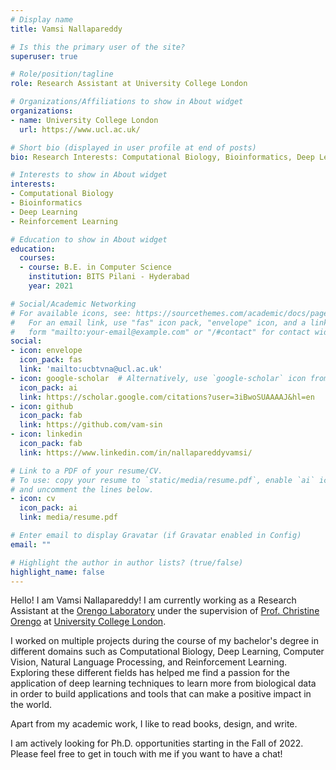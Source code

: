 ```yaml
---
# Display name
title: Vamsi Nallapareddy

# Is this the primary user of the site?
superuser: true

# Role/position/tagline
role: Research Assistant at University College London

# Organizations/Affiliations to show in About widget
organizations:
- name: University College London
  url: https://www.ucl.ac.uk/

# Short bio (displayed in user profile at end of posts)
bio: Research Interests: Computational Biology, Bioinformatics, Deep Learning, and Reinforcement Learning

# Interests to show in About widget
interests:
- Computational Biology
- Bioinformatics
- Deep Learning
- Reinforcement Learning

# Education to show in About widget
education:
  courses:
  - course: B.E. in Computer Science
    institution: BITS Pilani - Hyderabad
    year: 2021

# Social/Academic Networking
# For available icons, see: https://sourcethemes.com/academic/docs/page-builder/#icons
#   For an email link, use "fas" icon pack, "envelope" icon, and a link in the
#   form "mailto:your-email@example.com" or "/#contact" for contact widget.
social:
- icon: envelope
  icon_pack: fas
  link: 'mailto:ucbtvna@ucl.ac.uk'
- icon: google-scholar  # Alternatively, use `google-scholar` icon from `ai` icon pack
  icon_pack: ai
  link: https://scholar.google.com/citations?user=3iBwoSUAAAAJ&hl=en
- icon: github
  icon_pack: fab
  link: https://github.com/vam-sin
- icon: linkedin
  icon_pack: fab
  link: https://www.linkedin.com/in/nallapareddyvamsi/

# Link to a PDF of your resume/CV.
# To use: copy your resume to `static/media/resume.pdf`, enable `ai` icons in `params.toml`, 
# and uncomment the lines below.
- icon: cv
  icon_pack: ai
  link: media/resume.pdf

# Enter email to display Gravatar (if Gravatar enabled in Config)
email: ""

# Highlight the author in author lists? (true/false)
highlight_name: false
---
```


Hello! I am Vamsi Nallapareddy! I am currently working as a Research Assistant at the [Orengo Laboratory](http://orengogroup.info/) under the supervision of [Prof. Christine Orengo](https://www.ucl.ac.uk/orengo-group/people/prof-christine-orengo) at [University College London](https://www.ucl.ac.uk/). 

I worked on multiple projects during the course of my bachelor's degree in different domains such as Computational Biology, Deep Learning, Computer Vision, Natural Language Processing, and Reinforcement Learning. Exploring these different fields has helped me find a passion for the application of deep learning techniques to learn more from biological data in order to build applications and tools that can make a positive impact in the world. 

Apart from my academic work, I like to read books, design, and write. 

I am actively looking for Ph.D. opportunities starting in the Fall of 2022. Please feel free to get in touch with me if you want to have a chat! 
